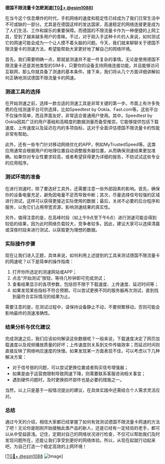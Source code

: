 **德国不限流量卡怎麽測速[[TG💪+ @esim1088](https://t.me/s/esim1088)]**

在当今这个信息爆炸的时代，手机网络的速度和稳定性已经成为了我们日常生活中不可或缺的一部分。尤其是在德国这样的发达国家，高速稳定的网络连接更是成为了人们生活、工作和娱乐的重要保障。而德国的不限流量卡作为一种便捷的上网工具，受到了越来越多用户的青睐。不过，对于刚入手这种卡片的人来说，如何测试它的网速可能会成为一个让人摸不着头脑的问题。今天，我们就来聊聊关于德国不限流量卡的测速方法，希望能帮助大家更好地了解自己的网络环境。

首先，我们需要明确一点，那就是测速并不是一件复杂的事情。无论是使用德国不限流量卡还是其他类型的SIM卡，只要你的设备支持网络连接功能，并且能够访问互联网，那么你就具备了测速的基本条件。接下来，我们将从几个方面详细讲解如何正确地测试德国不限流量卡的网速。

### 测速工具的选择

在开始测速之前，选择一款合适的测速工具是非常关键的第一步。市面上有许多免费的在线测速平台可供选择，比如Speedtest by Ookla、Fast.com等。这些平台不仅操作简单，而且界面友好，非常适合普通用户使用。其中，Speedtest by Ookla因其广泛的用户基础和高精度的数据测量而备受推崇。它能够提供包括下载速度、上传速度以及延迟在内的多项指标，这对于全面评估德国不限流量卡的性能非常有帮助。

此外，还有一些专门针对移动网络优化的APP，例如MyTrustedSpeed等。这类应用通常会根据用户的地理位置自动调整服务器位置，从而确保测速结果更加准确。如果你对专业性要求较高，或者希望获得更为详细的报告，不妨试试这些专业的应用程序。

### 测试环境的准备

在进行测速时，除了要选好工具外，还需要注意一些外部因素的影响。首先，确保你的设备电量充足，避免因电量不足而导致中断；其次，尽量选择信号较强的区域进行测试，这样可以获得更接近实际使用的数据；最后，关闭不必要的后台程序和服务，以免它们占用带宽资源，影响测速结果的真实性。

另外，值得注意的是，在高峰时段（如上午9点至下午6点）进行测速可能会得到较低的结果，因为此时网络负载较大，竞争者较多。因此，建议大家可以选择清晨或深夜时段来进行测试，以获取更为理想的数据。

### 实际操作步骤

现在让我们进入正题，具体来说，如何利用上述提到的工具来测试德国不限流量卡的网速呢？以下是简单的操作指南：

1. 打开你所选定的测速网站或APP；
2. 点击“开始测试”按钮，等待几秒钟即可完成测试；
3. 查看结果显示的各项参数，包括但不限于下载速度、上传速度、延迟时间等；
4. 如果发现某些指标不符合预期，可以尝试更换不同的服务器再次测试，直到找到最符合实际情况的结果为止。

需要注意的是，在测试过程中，请保持设备静止不动，不要频繁移动，否则可能会影响最终的测速准确性。

### 结果分析与优化建议

完成测速之后，我们应该如何解读这些数据呢？一般来说，下载速度决定了网页加载速度以及视频播放质量的好坏；上传速度则关系到文件传输效率；而延迟时间则直接反映了网络响应速度的快慢。如果发现某一方面表现不佳，可以考虑以下几种解决方案：

- 对于信号弱的问题，可以尝试更换位置或者购买信号增强器；
- 如果是由于运营商限制导致网速下降，则需要联系客服咨询相关事宜；
- 遇到硬件问题时，及时更换损坏部件也是必要的措施之一。

当然，以上只是基于一般情况提出的建议，在具体实践中还需结合个人需求灵活应对。

### 总结

通过今天的介绍，相信大家都已经掌握了如何有效测试德国不限流量卡网速的方法了吧！无论你是刚刚开始接触此类产品的新人，还是已经有一定经验的老手，都可以从中受益匪浅。记住，定期对自己的网络状况进行检查，不仅可以帮助我们及时发现问题所在，还能让我们享受到更好的网络体验。所以，从现在起就行动起来吧，为自己打造一个稳定高效的上网环境！

[[TG💪+ @esim1088](https://t.me/s/esim1088) ![Image](https://i.postimg.cc/4NQfJmqS/Snipaste-2025-05-13-00-14-12.png)]